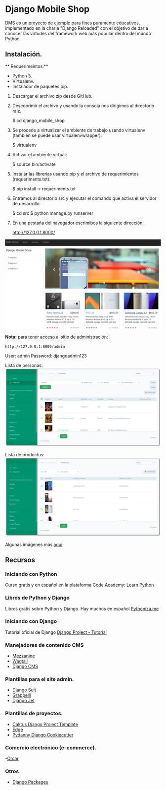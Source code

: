 # Django Mobile Shop
DMS es un proyecto de ejemplo para fines puramente educativos, implementado en la charla "Django Reloaded" con el objetivo de dar a conocer las virtudes del framework web más popular dentro del mundo Python. 


## Instalación.

** Requerimeintos:**  

- Python 3.
- Virtualenv.
- Instalador de paquetes pip.

1. Descargar el archivo zip desde GitHub.
2. Descoprimir el archivo y usando la consola nos dirigimos al directorio raiz.

	$ cd django_mobile_shop

3. Se procede a virtualizar el ambiente de trabajo usando virtualenv (también se puede usar virtualenvwrapper):

	$ virtualenv

4. Activar el ambiente virtual:

	$ source bin/activate

5. Instalar las librerias usando pip y el archivo de requerimientos (requeriments.txt):

	$ pip install -r requeriments.txt

6. Entramos al directorio src y ejecutar el comando que activa el servidor de desarrollo:

	$ cd src
	$ python manage.py runserver

7. En una pestaña del navegador escrimibos la siguiente dirección:

	http://127.0.0.1:8000/

![home](https://github.com/emilioferreyra/django_mobile_shop/blob/master/docs/screenshots/dms_home.png?raw=true)


**Nota:** para tener acceso al sitio de administración:

	http://127.0.0.1:8000/admin

User: admin
Password: djangoadmin123

Lista de personas:
![persons_list](https://github.com/emilioferreyra/django_mobile_shop/blob/master/docs/screenshots/person_list.png?raw=true)


Lista de productos:
![products_list](https://github.com/emilioferreyra/django_mobile_shop/blob/master/docs/screenshots/mobile_list.png?raw=true)

Algunas imágenes más [aquí](https://github.com/emilioferreyra/django_mobile_shop/tree/master/docs/screenshots)

## Recursos

### Iniciando con Python

Curso gratis y en español en la plataforma Code Academy: [Learn Python](https://www.codecademy.com/learn/python)

### Libros de Python y Django

Libros gratis sobre Python y Django. Hay muchos en español [Pythoniza.me](https://pythoniza.me/category/libros/)

### Iniciando con Django

Tutorial oficial de Django [Django Project - Tutorial](https://docs.djangoproject.com/en/1.11/intro/tutorial01/)


### Manejadores de contenido CMS

- [Mezzanine](http://mezzanine.jupo.org/)
- [Wagtail](https://wagtail.io/)
- [Django CMS](https://www.django-cms.org)

### Plantillas para el site admin.

- [Django Suit](http://djangosuit.com/)
- [Grappelli](http://grappelliproject.com/)
- [Django Jet](http://jet.geex-arts.com/)

### Plantillas de proyectos.

- [Caktus Django Project Template](https://github.com/caktus/django-project-template)
- [Edge](https://github.com/arocks/edge)
- [Pydanny Django Cookiecutter](https://github.com/pydanny/cookiecutter-django)

### Comercio electrónico (e-commerce).

-[Orcar](http://oscarcommerce.com/)

### Otros

- [Django Packages](https://djangopackages.org/)

